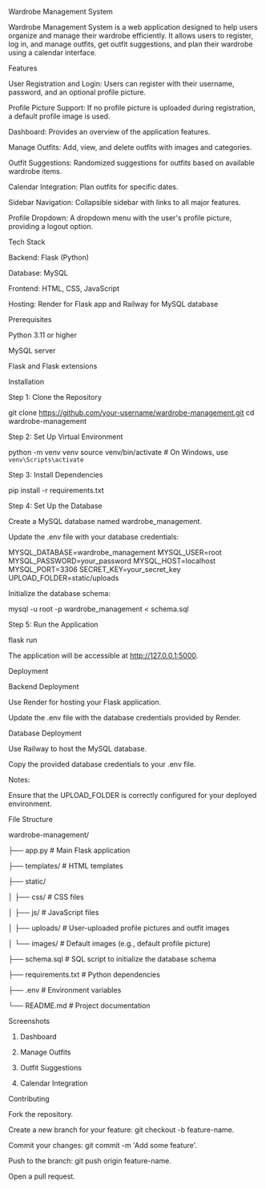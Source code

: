 Wardrobe Management System

Wardrobe Management System is a web application designed to help users organize and manage their wardrobe efficiently. It allows users to register, log in, and manage outfits, get outfit suggestions, and plan their wardrobe using a calendar interface.

Features

User Registration and Login: Users can register with their username, password, and an optional profile picture.

Profile Picture Support: If no profile picture is uploaded during registration, a default profile image is used.

Dashboard: Provides an overview of the application features.

Manage Outfits: Add, view, and delete outfits with images and categories.

Outfit Suggestions: Randomized suggestions for outfits based on available wardrobe items.

Calendar Integration: Plan outfits for specific dates.

Sidebar Navigation: Collapsible sidebar with links to all major features.

Profile Dropdown: A dropdown menu with the user's profile picture, providing a logout option.

Tech Stack

Backend: Flask (Python)

Database: MySQL

Frontend: HTML, CSS, JavaScript

Hosting: Render for Flask app and Railway for MySQL database

Prerequisites

Python 3.11 or higher

MySQL server

Flask and Flask extensions

Installation

Step 1: Clone the Repository

git clone https://github.com/your-username/wardrobe-management.git
cd wardrobe-management

Step 2: Set Up Virtual Environment

python -m venv venv
source venv/bin/activate   # On Windows, use `venv\Scripts\activate`

Step 3: Install Dependencies

pip install -r requirements.txt

Step 4: Set Up the Database

Create a MySQL database named wardrobe_management.

Update the .env file with your database credentials:

MYSQL_DATABASE=wardrobe_management
MYSQL_USER=root
MYSQL_PASSWORD=your_password
MYSQL_HOST=localhost
MYSQL_PORT=3306
SECRET_KEY=your_secret_key
UPLOAD_FOLDER=static/uploads

Initialize the database schema:

mysql -u root -p wardrobe_management < schema.sql

Step 5: Run the Application

flask run

The application will be accessible at http://127.0.0.1:5000.

Deployment

Backend Deployment

Use Render for hosting your Flask application.

Update the .env file with the database credentials provided by Render.

Database Deployment

Use Railway to host the MySQL database.

Copy the provided database credentials to your .env file.

Notes:

Ensure that the UPLOAD_FOLDER is correctly configured for your deployed environment.

File Structure

wardrobe-management/

├── app.py                 # Main Flask application

├── templates/             # HTML templates

├── static/

│   ├── css/               # CSS files

│   ├── js/                # JavaScript files

│   ├── uploads/           # User-uploaded profile pictures and outfit images

│   └── images/            # Default images (e.g., default profile picture)

├── schema.sql             # SQL script to initialize the database schema

├── requirements.txt       # Python dependencies

├── .env                   # Environment variables

└── README.md              # Project documentation

Screenshots

1. Dashboard



2. Manage Outfits



3. Outfit Suggestions



4. Calendar Integration



Contributing

Fork the repository.

Create a new branch for your feature: git checkout -b feature-name.

Commit your changes: git commit -m 'Add some feature'.

Push to the branch: git push origin feature-name.

Open a pull request.
